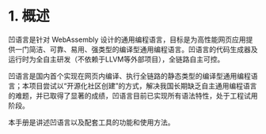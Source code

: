 # 1. 概述

凹语言是针对 WebAssembly 设计的通用编程语言，目标是为高性能网页应用提供一门简洁、可靠、易用、强类型的编译型通用编程语言。凹语言的代码生成器及运行时为全自主研发（不依赖于LLVM等外部项目），全链路自主可控。

凹语言是国内首个实现在网页内编译、执行全链路的静态类型的编译型通用编程语言；本项目尝试以“开源化社区创建”的方式，解决我国长期缺乏自主通用编程语言的难题，并已取得了显著的成绩，凹语言目前已实现所有语法特性，处于工程试用阶段。

本手册是讲述凹语言以及配套工具的功能和使用方法。
